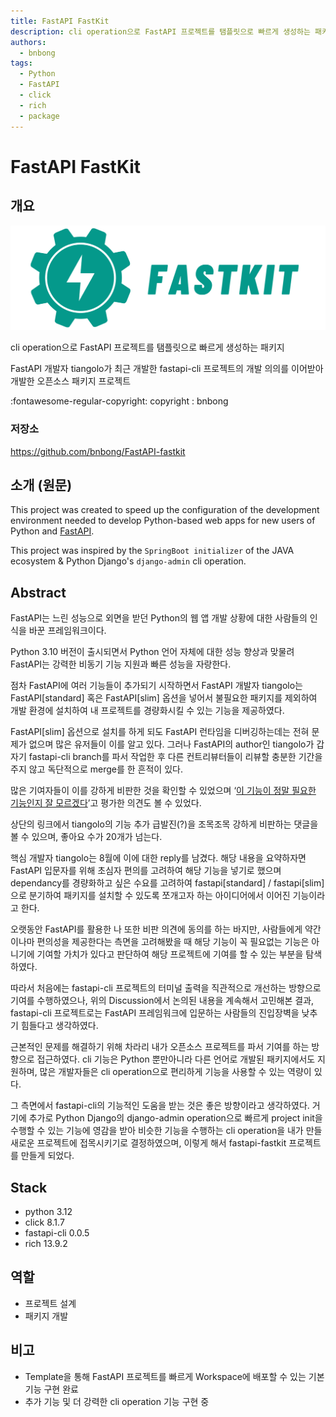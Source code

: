 ```yaml
---
title: FastAPI FastKit
description: cli operation으로 FastAPI 프로젝트를 탬플릿으로 빠르게 생성하는 패키지
authors:
  - bnbong
tags:
  - Python
  - FastAPI
  - click
  - rich
  - package
---
```


# FastAPI FastKit

## 개요

![fastapi-fastkit](img/fastkit_general_logo.png)

cli operation으로 FastAPI 프로젝트를 탬플릿으로 빠르게 생성하는 패키지

FastAPI 개발자 tiangolo가 최근 개발한 fastapi-cli 프로젝트의 개발 의의를 이어받아 개발한 오픈소스 패키지 프로젝트

:fontawesome-regular-copyright: copyright : bnbong

### 저장소

<https://github.com/bnbong/FastAPI-fastkit>

## 소개 (원문)

This project was created to speed up the configuration of the development environment needed to develop Python-based web apps for new users of Python and [FastAPI](https://github.com/fastapi/fastapi).

This project was inspired by the `SpringBoot initializer` of the JAVA ecosystem & Python Django's `django-admin` cli operation.

## Abstract

FastAPI는 느린 성능으로 외면을 받던 Python의 웹 앱 개발 상황에 대한 사람들의 인식을 바꾼 프레임워크이다.

Python 3.10 버전이 출시되면서 Python 언어 자체에 대한 성능 향상과 맞물려 FastAPI는 강력한 비동기 기능 지원과 빠른 성능을 자랑한다.

점차 FastAPI에 여러 기능들이 추가되기 시작하면서 FastAPI 개발자 tiangolo는 FastAPI[standard] 혹은 FastAPI[slim] 옵션을 넣어서 불필요한 패키지를 제외하여 개발 환경에 설치하여 내 프로젝트를 경량화시킬 수 있는 기능을 제공하였다.

FastAPI[slim] 옵션으로 설치를 하게 되도 FastAPI 런타임을 디버깅하는데는 전혀 문제가 없으며 많은 유저들이 이를 알고 있다. 그러나 FastAPI의 author인 tiangolo가 갑자기 fastapi-cli branch를 파서 작업한 후 다른 컨트리뷰터들이 리뷰할 충분한 기간을 주지 않고 독단적으로 merge를 한 흔적이 있다.

많은 기여자들이 이를 강하게 비판한 것을 확인할 수 있었으며 ‘[이 기능이 정말 필요한 기능인지 잘 모르겠다](https://github.com/fastapi/fastapi/pull/11522#issuecomment-2092774734)’고 평가한 의견도 볼 수 있었다.

상단의 링크에서 tiangolo의 기능 추가 급발진(?)을 조목조목 강하게 비판하는 댓글을 볼 수 있으며, 좋아요 수가 20개가 넘는다.

핵심 개발자 tiangolo는 8월에 이에 대한 reply를 남겼다. 해당 내용을 요약하자면 FastAPI 입문자를 위해 초심자 편의를 고려하여 해당 기능을 넣기로 했으며 dependancy를 경량화하고 싶은 수요를 고려하여 fastapi[standard] / fastapi[slim] 으로 분기하여 패키지를 설치할 수 있도록 쪼개고자 하는 아이디어에서 이어진 기능이라고 한다.

오랫동안 FastAPI를 활용한 나 또한 비판 의견에 동의를 하는 바지만, 사람들에게 약간이나마 편의성을 제공한다는 측면을 고려해봤을 때 해당 기능이 꼭 필요없는 기능은 아니기에 기여할 가치가 있다고 판단하여 해당 프로젝트에 기여를 할 수 있는 부분을 탐색하였다.

따라서 처음에는 fastapi-cli 프로젝트의 터미널 출력을 직관적으로 개선하는 방향으로 기여를 수행하였으나, 위의 Discussion에서 논의된 내용을 계속해서 고민해본 결과, fastapi-cli 프로젝트로는 FastAPI 프레임워크에 입문하는 사람들의 진입장벽을 낮추기 힘들다고 생각하였다.

근본적인 문제를 해결하기 위해 차라리 내가 오픈소스 프로젝트를 파서 기여를 하는 방향으로 접근하였다. cli 기능은 Python 뿐만아니라 다른 언어로 개발된 패키지에서도 지원하며, 많은 개발자들은 cli operation으로 편리하게 기능을 사용할 수 있는 역량이 있다.

그 측면에서 fastapi-cli의 기능적인 도움을 받는 것은 좋은 방향이라고 생각하였다. 거기에 추가로 Python Django의 django-admin operation으로 빠르게 project init을 수행할 수 있는 기능에 영감을 받아 비슷한 기능을 수행하는 cli operation을 내가 만들 새로운 프로젝트에 접목시키기로 결정하였으며, 이렇게 해서 fastapi-fastkit 프로젝트를 만들게 되었다.

## Stack

- python 3.12
- click 8.1.7
- fastapi-cli 0.0.5
- rich 13.9.2


## 역할

- 프로젝트 설계
- 패키지 개발

## 비고

- Template을 통해 FastAPI 프로젝트를 빠르게 Workspace에 배포할 수 있는 기본 기능 구현 완료
- 추가 기능 및 더 강력한 cli operation 기능 구현 중

